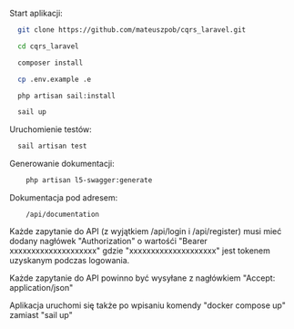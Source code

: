 Start aplikacji:

```bash
  git clone https://github.com/mateuszpob/cqrs_laravel.git
```
```bash
  cd cqrs_laravel
```
```bash
  composer install
```
```bash
  cp .env.example .e
```
```bash
  php artisan sail:install
```
```bash
  sail up
```

Uruchomienie testów:
    
```bash
  sail artisan test
```
Generowanie dokumentacji:
```bash
    php artisan l5-swagger:generate
```

Dokumentacja pod adresem:
```http
    /api/documentation
```

Każde zapytanie do API (z wyjątkiem /api/login i /api/register) musi mieć dodany nagłówek "Authorization" o wartośći "Bearer xxxxxxxxxxxxxxxxxxxx" gdzie "xxxxxxxxxxxxxxxxxxxx" jest tokenem uzyskanym podczas logowania.

Każde zapytanie do API powinno być wysyłane z nagłówkiem "Accept: application/json"

Aplikacja uruchomi się także po wpisaniu komendy "docker compose up" zamiast "sail up"
